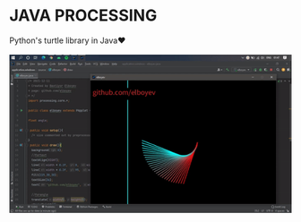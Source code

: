 # JAVA PROCESSING
Python's turtle library in Java❤️ </br></br>
![alt text](https://github.com/elboyev/java_processing/blob/main/doc/Processing.gif "Gif")
